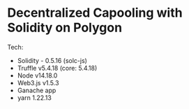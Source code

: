 # Decentralized Capooling with Solidity on Polygon

Tech: 
- Solidity - 0.5.16 (solc-js)
- Truffle v5.4.18 (core: 5.4.18)
- Node v14.18.0
- Web3.js v1.5.3
- Ganache app
- yarn 1.22.13


